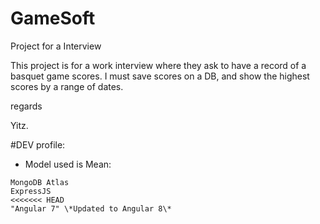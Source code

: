 # GameSoft
Project for a Interview


This project is for a work interview where they ask to have a record of a basquet game scores.
I must save scores on a DB, and show the highest scores by a range of dates.




regards 

Yitz.

#DEV profile:

- Model used is Mean:

```
MongoDB Atlas
ExpressJS
<<<<<<< HEAD
"Angular 7" \*Updated to Angular 8\*
```
